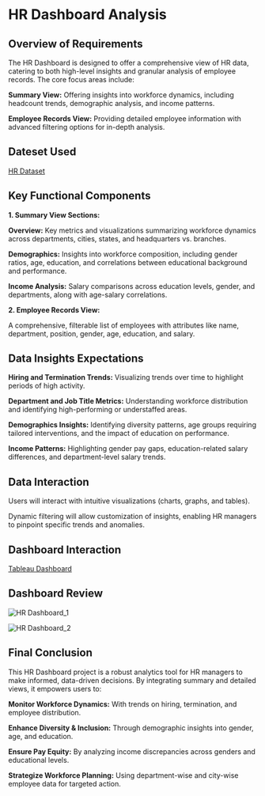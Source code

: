 # HR Dashboard Analysis
## Overview of Requirements

The HR Dashboard is designed to offer a comprehensive view of HR data, catering to both high-level insights and granular analysis of employee records. The core focus areas include:

**Summary View:** Offering insights into workforce dynamics, including headcount trends, demographic analysis, and income patterns.

**Employee Records View:** Providing detailed employee information with advanced filtering options for in-depth analysis.

## Dateset Used
<a href="https://github.com/Sagar472820/Guided_Projects/blob/main/HumanResources.csv"> HR Dataset </a>

## Key Functional Components

**1. Summary View Sections:**

   **Overview:** Key metrics and visualizations summarizing workforce dynamics across departments, cities, states, and headquarters vs. branches.

  **Demographics:** Insights into workforce composition, including gender ratios, age, education, and correlations between educational background and performance.

  **Income Analysis:** Salary comparisons across education levels, gender, and departments, along with age-salary correlations.

**2. Employee Records View:**

  A comprehensive, filterable list of employees with attributes like name, department, position, gender, age, education, and salary.

## Data Insights Expectations

  **Hiring and Termination Trends:** Visualizing trends over time to highlight periods of high activity.

  **Department and Job Title Metrics:** Understanding workforce distribution and identifying high-performing or understaffed areas.

  **Demographics Insights:** Identifying diversity patterns, age groups requiring tailored interventions, and the impact of education on performance.

  **Income Patterns:** Highlighting gender pay gaps, education-related salary differences, and department-level salary trends.

## Data Interaction

  Users will interact with intuitive visualizations (charts, graphs, and tables).

  Dynamic filtering will allow customization of insights, enabling HR managers to pinpoint specific trends and anomalies.

## Dashboard Interaction
<a href="https://public.tableau.com/app/profile/sagar.gaikwad1910/viz/HRDashboard_17330466165040/HRSummary?publish=yes"> Tableau Dashboard </a>

## Dashboard Review
![HR Dashboard_1](https://github.com/user-attachments/assets/100961ef-10a7-4654-9a68-2a2fe972f050)

![HR Dashboard_2](https://github.com/user-attachments/assets/ec68243d-a346-4bfe-8c36-87d7b34f8673)


## Final Conclusion

This HR Dashboard project is a robust analytics tool for HR managers to make informed, data-driven decisions. By integrating summary and detailed views, it empowers users to:

**Monitor Workforce Dynamics:** With trends on hiring, termination, and employee distribution.

**Enhance Diversity & Inclusion:** Through demographic insights into gender, age, and education.

**Ensure Pay Equity:** By analyzing income discrepancies across genders and educational levels.

**Strategize Workforce Planning:** Using department-wise and city-wise employee data for targeted action.







